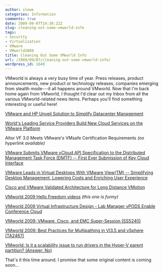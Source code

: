```yaml
---
author: slowe
categories: Information
comments: true
date: 2009-09-07T14:38:22Z
slug: cleaning-out-some-vmworld-info
tags:
- Security
- Virtualization
- VMware
- VMworld2009
title: Cleaning Out Some VMworld Info
url: /2009/09/07/cleaning-out-some-vmworld-info/
wordpress_id: 1649
---
```


VMworld is always a very busy time of year. Press releases, product announcements, new product or technology releases, companies emerging from stealth mode---it all happens around VMworld. Now that I'm back home again from VMworld, I thought I'd clear out my Inbox from all the various VMworld-related news items. Perhaps you'll find something interesting or useful here!

[VMware and HP Unveil Solution to Simplify Datacenter Management](http://www.vmware.com/company/news/releases/hp-vmworld09.html)  

[World's Leading Service Providers Build New Cloud Services on the VMware Platform](http://www.vmware.com/company/news/releases/vcloud-express-vmworld09.html)  

Altor VF 3.0 Meets VMware's VMsafe Certification Requirements _(no hyperlink available)_  

[VMware Submits VMware vCloud API Specification to the Distributed Management Task Force (DMTF) -- First Ever Submission of Key Cloud Interface](http://www.vmware.com/company/news/releases/vcloud-api-vmworld09.html)  

[VMware Leads in Virtual Desktops With VMware View(TM) -- Simplifying Desktop Management, Lowering Costs and Enriching User Experience](http://www.vmware.com/company/news/releases/view-vmworld09.html)  

[Cisco and VMware Validated Architecture for Long Distance VMotion](http://blogs.cisco.com/datacenter/comments/cisco_and_vmware_validated_architecture_for_long_distance_vmotion/)  

[VMworld 2009 Hello Freedom videos](http://rodos.haywood.org/2009/09/vmworld-2009-hello-freedom.html) _(this one is funny)_  

[VMworld 2009 Virtual Infrastructure Design - Lab Manager vPODS Enable Conference Cloud](http://vmetc.com/2009/09/05/vmworld-2009-virtual-infrastructure-design-lab-manager-vpods-enable-conference-cloud/)  

[VMworld 2009: VMware, Cisco, and EMC Super-Session (SS5240)](http://virtualgeek.typepad.com/virtual_geek/2009/09/vmworld-2009-vmware-cisco-and-emc-super-session-ss5240.html)  

[VMworld 2009: Best Practices for Multipathing in VI3.5 and vSphere (TA2467)](http://virtualgeek.typepad.com/virtual_geek/2009/09/vmworld-2009-best-practices-for-multipathing-in-vi35-and-vsphere-ta2467.html)  

[VMworld: Is it a scalability issue to run drivers in the Hyper-V parent partition? (Answer: No)](http://blogs.msdn.com/virtual_pc_guy/archive/2009/09/02/vmworld-is-it-a-scalability-issue-to-run-drivers-in-the-hyper-v-parent-partition-answer-no.aspx)

That's it this time around. I promise that some original content is coming soon...
